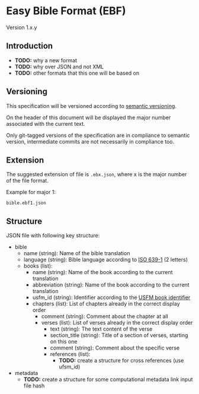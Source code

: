 # Easy Bible Format (EBF)
Version 1.x.y

## Introduction
- **TODO:** why a new format
- **TODO:** why over JSON and not XML
- **TODO:** other formats that this one will be based on

## Versioning
This specification will be versioned according to [semantic versioning](https://semver.org/).

On the header of this document will be displayed the major number associated with the current text.

Only git-tagged versions of the specification are in compliance to semantic version, intermediate commits are not necessarily in compliance too.

## Extension
The suggested extension of file is `.ebx.json`, where x is the major number of the file format.

Example for major 1:
```
bible.ebf1.json
```

## Structure
JSON file with following key structure:

- bible
    - name (string): Name of the bible translation
    - language (string): Bible language according to [ISO 639-1](https://en.wikipedia.org/wiki/List_of_ISO_639_language_codes) (2 letters)
    - books (list): 
        - name (string): Name of the book according to the current translation
        - abbreviation (string): Name of the book according to the current translation
        - usfm_id (string): Identifier according to the [USFM book identifier](https://ubsicap.github.io/usfm/v3.0.2/identification/books.html)
        - chapters (list): List of chapters already in the correct display order
            - comment (string): Comment about the chapter at all
            - verses (list): List of verses already in the correct display order
                - text (string): The text content of the verse
                - section_title (string): Title of a section of verses, starting on this one
                - comment (string): Comment about the specific verse
                - references (list):
                    - **TODO:** create a structure for cross references (use ufsm_id)
- metadata
    - **TODO:** create a structure for some computational metadata link input file hash
